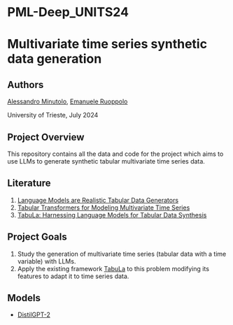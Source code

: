 # PML-Deep_UNITS24

# Multivariate time series synthetic data generation

## Authors
[Alessandro Minutolo](mailto:ALESSANDRO.MINUTOLO@studenti.units.it), [Emanuele Ruoppolo](mailto:EMANUELE.RUOPPOLO@studenti.units.it)

University of Trieste, July 2024

## Project Overview
This repository contains all the data and code for the project which aims to use LLMs to generate synthetic tabular multivariate time series data.

## Literature
1. [Language Models are Realistic Tabular Data Generators](https://arxiv.org/abs/2210.06280)
2. [Tabular Transformers for Modeling Multivariate Time Series](https://arxiv.org/abs/2302.06375)
3. [TabuLa: Harnessing Language Models for Tabular Data Synthesis](https://arxiv.org/abs/2310.12746)

## Project Goals
1. Study the generation of multivariate time series (tabular data with a time variable) with LLMs.
2. Apply the existing framework [TabuLa](https://arxiv.org/abs/2310.12746) to this problem modifying its features to adapt it to time series data.

## Models
- [DistilGPT-2]([https://huggingface.co/openai-community/gpt2?text=Once+upon+a+time%2C](https://huggingface.co/distilbert/distilgpt2))
